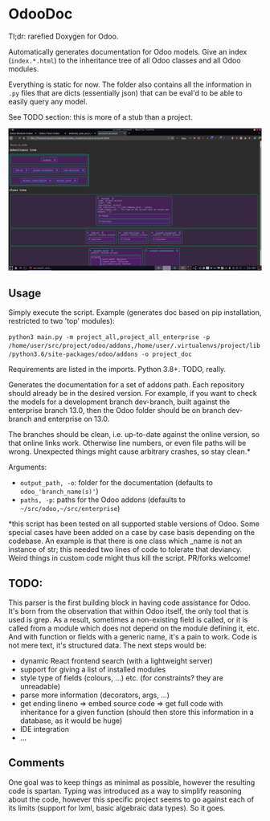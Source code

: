 # OdooDoc

Tl;dr: rarefied Doxygen for Odoo.

Automatically generates documentation for Odoo models.
Give an index (`index.*.html`) to the inheritance tree of all Odoo classes and all Odoo modules.

Everything is static for now.
The folder also contains all the information in `.py` files that are dicts
(essentially json) that can be eval'd to be able to easily query any model.

See TODO section: this is more of a stub than a project.

![Screenshot](doc/Screenshot.png)

## Usage
Simply execute the script. 
Example (generates doc based on pip installation, restricted to two 'top' modules):

```python3 main.py -m project_all,project_all_enterprise -p /home/user/src/project/odoo/addons,/home/user/.virtualenvs/project/lib/python3.6/site-packages/odoo/addons -o project_doc```

Requirements are listed in the imports. Python 3.8+. TODO, really. 

Generates the documentation for a set of addons path.
Each repository should already be in the desired version.
For example, if you want to check the models for a development branch dev-branch,
built against the enterprise branch 13.0,
then the Odoo folder should be on branch dev-branch and enterprise on 13.0.

The branches should be clean, i.e. up-to-date against the online version,
so that online links work. Otherwise line numbers, or even file paths will be wrong.
Unexpected things might cause arbitrary crashes, so stay clean.*

Arguments:
 - `output_path, -o`: folder for the documentation (defaults to `odoo_'branch_name(s)'`)
 - `paths, -p`: paths for the Odoo addons (defaults to `~/src/odoo,~/src/enterprise`)

*this script has been tested on all supported stable versions of Odoo.
Some special cases have been added on a case by case basis depending on the codebase.
An example is that there is one class which _name is not an instance of str;
this needed two lines of code to tolerate that deviancy.
Weird things in custom code might thus kill the script. PR/forks welcome!

## TODO:
This parser is the first building block in having code assistance for Odoo.
It's born from the observation that within Odoo itself, the only tool that is used is grep.
As a result, sometimes a non-existing field is called, 
or it is called from a module which does not depend on the module defining it, etc.
And with function or fields with a generic name, it's a pain to work. 
Code is not mere text, it's structured data.
The next steps would be:
 - dynamic React frontend search (with a lightweight server)
 - support for giving a list of installed modules
 - style type of fields (colours, ...) etc. (for constraints? they are unreadable)
 - parse more information (decorators, args, ...)
 - get ending lineno  => embed source code => get full code with inheritance for a given function
   (should then store this information in a database, as it would be huge)
 - IDE integration
 - ...

## Comments

One goal was to keep things as minimal as possible,
however the resulting code is spartan.
Typing was introduced as a way to simplify reasoning about the code,
however this specific project seems to go against each of its limits
(support for lxml, basic algebraic data types). So it goes.
